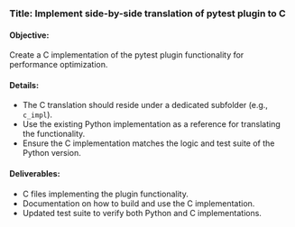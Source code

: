 ### Title: Implement side-by-side translation of pytest plugin to C

#### Objective:
Create a C implementation of the pytest plugin functionality for performance optimization.

#### Details:
- The C translation should reside under a dedicated subfolder (e.g., `c_impl`).
- Use the existing Python implementation as a reference for translating the functionality.
- Ensure the C implementation matches the logic and test suite of the Python version.

#### Deliverables:
- C files implementing the plugin functionality.
- Documentation on how to build and use the C implementation.
- Updated test suite to verify both Python and C implementations.
